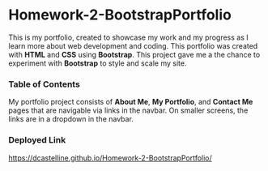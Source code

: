 # **Homework-2-BootstrapPortfolio**

This is my portfolio, created to showcase my work and my progress as I learn more about web development and coding.  This portfolio was created with **HTML** and **CSS** using **Bootstrap**.  This project gave me a the chance to experiment with **Bootstrap** to style and scale my site.

### **Table of Contents**

My portfolio project consists of **About Me**, **My Portfolio**, and **Contact Me** pages that are navigable via links in the navbar.  On smaller screens, the links are in a dropdown in the navbar.

### **Deployed Link**

https://dcastelline.github.io/Homework-2-BootstrapPortfolio/
